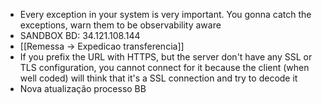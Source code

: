 * Every exception in your system is very important. You gonna catch the exceptions, warn them to be observability aware
* SANDBOX BD: 34.121.108.144
* [[Remessa -> Expedicao transferencia]]
* If you prefix the URL with HTTPS, but the server don't have any SSL or TLS configuration, you cannot connect for it because the client (when well coded) will think that it's a SSL connection and try to decode it
* Nova atualização processo BB